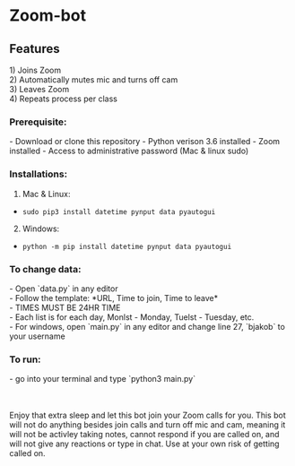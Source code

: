 # Zoom-bot
<H2>Features</H2>
 1) Joins Zoom<br>
 2) Automatically mutes mic and turns off cam<br>
 3) Leaves Zoom<br>
 4) Repeats process per class<br>


<H3>Prerequisite:</H3>
- Download or clone this repository
- Python verison 3.6 installed
- Zoom installed
- Access to administrative password (Mac & linux sudo)


<h3>Installations:</h3>

1) Mac & Linux:
 - `sudo pip3 install datetime pynput data pyautogui`
2) Windows: 
 - `python -m pip install datetime pynput data pyautogui`
  
<h3>To change data:</h3>
  - Open `data.py` in any editor<br>
  - Follow the template: *URL, Time to join, Time to leave*<br>
  - TIMES MUST BE 24HR TIME<br>
  - Each list is for each day, Monlst - Monday, Tuelst - Tuesday, etc.<br>
  - For windows, open `main.py` in any editor and change line 27, `bjakob` to your username<br>

<h3>To run:</h3>
  - go into your terminal and type `python3 main.py`


<br><br>
Enjoy that extra sleep and let this bot join your Zoom calls for you. This bot will not do anything besides join calls and turn off mic and cam, meaning it will   not be activley taking notes, cannot respond if you are called on, and will not give any reactions or type in chat. Use at your own risk of getting called on.
